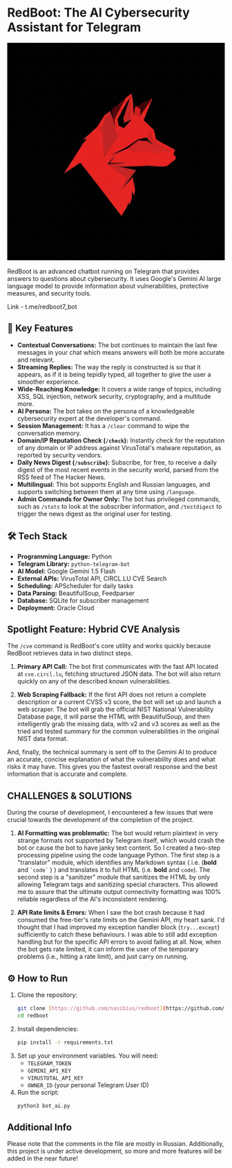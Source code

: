 # RedBoot: The AI Cybersecurity Assistant for Telegram


![Logo](logo.jpg)


RedBoot is an advanced chatbot running on Telegram that provides answers to questions about cybersecurity. It uses Google's Gemini AI large language model to provide information about vulnerabilities, protective measures, and security tools.

Link - t.me/redboot7_bot

## 🚀 Key Features

- **Contextual Conversations:** The bot continues to maintain the last few messages in your chat which means answers will both be more accurate and relevant. 
- **Streaming Replies:** The way the reply is constructed is so that it appears, as if it is being tepidly typed, all together to give the user a smoother experience.
- **Wide-Reaching Knowledge:** It covers a wide range of topics, including XSS, SQL injection, network security, cryptography, and a multitude more.
- **AI Persona:** The bot takes on the persona of a knowledgeable cybersecurity expert at the developer's command.
- **Session Management:** It has a `/clear` command to wipe the conversation memory.
- **Domain/IP Reputation Check (`/check`):** Instantly check for the reputation of any domain or IP address against VirusTotal's malware reputation, as reported by security vendors.
- **Daily News Digest (`/subscribe`):** Subscribe, for free, to receive a daily digest of the most recent events in the security world, parsed from the RSS feed of The Hacker News.
- **Multilingual:** This bot supports English and Russian languages, and supports switching between them at any time using `/language`.
- **Admin Commands for Owner Only:** The bot has privileged commands, such as `/stats` to look at the subscriber information, and `/testdigest` to trigger the news digest as the original user for testing.

## 🛠️ Tech Stack

- **Programming Language:** Python
- **Telegram Library:** `python-telegram-bot`
- **AI Model:** Google Gemini 1.5 Flash
- **External APIs:** VirusTotal API, CIRCL.LU CVE Search
- **Scheduling:** APScheduler for daily tasks
- **Data Parsing:** BeautifulSoup, Feedparser
- **Database:** SQLite for subscriber management
- **Deployment:** Oracle Cloud

## Spotlight Feature: Hybrid CVE Analysis

The `/cve` command is RedBoot's core utility and works quickly because RedBoot retrieves data in two distinct steps.

1.  **Primary API Call:** The bot first communicates with the fast API located at `cve.circl.lu`, fetching structured JSON data. The bot will also return quickly on any of the described known vulnerabilities.

2.  **Web Scraping Fallback:** If the first API does not return a complete description or a current CVSS v3 score, the bot will set up and launch a web scraper. The bot will grab the official NIST National Vulnerability Database page, it will parse the HTML with BeautifulSoup, and then intelligently grab the missing data, with v2 and v3 scores as well as the tried and tested summary for the common vulnerabilities in the original NIST data format.

And, finally, the technical summary is sent off to the Gemini AI to produce an accurate, concise explanation of what the vulnerability does and what risks it may have. This gives you the fastest overall response and the best information that is accurate and complete.

## CHALLENGES & SOLUTIONS

During the course of development, I encountered a few issues that were crucial towards the development of the completion of the project.

1.  **AI Formatting was problematic:** The bot would return plaintext in very strange formats not supported by Telegram itself, which would crash the bot or cause the bot to have janky text content. So I created a two-step processing pipeline using the code language Python. The first step is a "translator" module, which identifies any Markdown syntax ( i.e. (**bold** and `` `code` `` ) ) and translates it to full HTML (i.e. <b>bold</b> and <code>code</code>). The second step is a "sanitizer" module that sanitizes the HTML by only allowing Telegram tags and sanitizing special characters. This allowed me to assure that the ultimate output connectivity formatting was 100% reliable regardless of the AI's inconsistent rendering.

2.  **API Rate limits & Errors:** When I saw the bot crash because it had consumed the free-tier's rate limits on the Gemini API, my heart sank. I'd thought that I had improved my exception handler block (`try...except`) sufficiently to catch these behaviours.  I was able to still add exception handling but for the specific API errors to avoid failing at all. Now, when the bot gets rate limited, it can inform the user of the temporary problems (i.e., hitting a rate limit), and just carry on running.

## ⚙️ How to Run

1.  Clone the repository:
    ```bash
    git clone [https://github.com/nasibius/redboot](https://github.com/nasibius/redboot)
    cd redboot
    ```
2.  Install dependencies:
    ```bash
    pip install -r requirements.txt
    ```
3.  Set up your environment variables. You will need:
    - `TELEGRAM_TOKEN`
    - `GEMINI_API_KEY`
    - `VIRUSTOTAL_API_KEY`
    - `OWNER_ID` (your personal Telegram User ID)
4.  Run the script:
    ```bash
    python3 bot_ai.py
    ```

## Additional Info
Please note that the comments in the file are mostly in Russian. Additionally, this project is under active development, so more and more features will be added in the near future!
